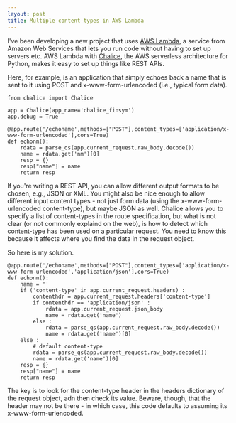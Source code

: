 ```yaml
---
layout: post
title: Multiple content-types in AWS Lambda
---
```


I've been developing a new project that uses [AWS Lambda](https://aws.amazon.com/lambda/), a service from Amazon Web Services that lets you run code without having to set up servers etc.  AWS Lambda with [Chalice](https://github.com/aws/chalice), the AWS serverless architecture for Python, makes it easy to set up things like REST APIs.

Here, for example, is an application that simply echoes back a name that is sent to it using POST and x-www-form-urlencoded (i.e., typical form data).

```
from chalice import Chalice

app = Chalice(app_name='chalice_finsym')
app.debug = True

@app.route('/echoname',methods=["POST"],content_types=['application/x-www-form-urlencoded'],cors=True)
def echonm():
    rdata = parse_qs(app.current_request.raw_body.decode())
    name = rdata.get('nm')[0]
    resp = {}
    resp["name"] = name
    return resp
```

If you're writing a REST API, you can allow different output formats to be chosen, e.g., JSON or XML.  You might also be nice enough to allow different input content types - not just form data (using the x-www-form-urlencoded content-type), but maybe JSON as well.  Chalice allows you to specify a list of content-types in the route specification, but what is not clear (or not commonly explaind on the web), is how to detect which content-type has been used on a particular request.  You need to know this because it affects where you find the data in the request object.

So here is my solution.

```
@app.route('/echoname',methods=["POST"],content_types=['application/x-www-form-urlencoded','application/json'],cors=True)
def echonm():
    name = ''
    if ('content-type' in app.current_request.headers) :
        contenthdr = app.current_request.headers['content-type']
        if contenthdr == 'application/json' :
            rdata = app.current_request.json_body
            name = rdata.get('name')
        else :
            rdata = parse_qs(app.current_request.raw_body.decode())
            name = rdata.get('name')[0]
    else :
        # default content-type
        rdata = parse_qs(app.current_request.raw_body.decode())
        name = rdata.get('name')[0]
    resp = {}
    resp["name"] = name
    return resp
```

The key is to look for the content-type header in the headers dictionary of the request object, adn then check its value.  Beware, though, that the header may not be there - in which case, this code defaults to assuming its x-www-form-urlencoded. 